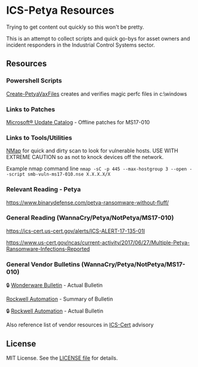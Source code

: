 ICS-Petya Resources
=================

Trying to get content out quickly so this won't be pretty.

This is an attempt to collect scripts and quick go-bys for asset owners and incident responders in the Industrial Control Systems sector.

## Resources
### Powershell Scripts
[Create-PetyaVaxFiles](/PS1/Create-PetyaVaxFiles.ps1) creates and verifies magic perfc files in c:\windows

### Links to Patches
[Microsoft® Update Catalog](https://www.catalog.update.microsoft.com/Search.aspx?q=ms17-010) - Offline patches for MS17-010

### Links to Tools/Utilities

[NMap](https://nmap.org/download.html) for quick and dirty scan to look for vulnerable hosts.  USE WITH EXTREME CAUTION so as not to knock devices off the network.  

Example nmap command line `nmap -sC -p 445 --max-hostgroup 3 --open --script smb-vuln-ms17-010.nse X.X.X.X/X`

### Relevant Reading - Petya
https://www.binarydefense.com/petya-ransomware-without-fluff/

### General Reading (WannaCry/Petya/NotPetya/MS17-010)
https://ics-cert.us-cert.gov/alerts/ICS-ALERT-17-135-01I

https://www.us-cert.gov/ncas/current-activity/2017/06/27/Multiple-Petya-Ransomware-Infections-Reported

### General Vendor Bulletins (WannaCry/Petya/NotPetya/MS17-010)
:lock: [Wonderware Bulletin](https://gcsresource.schneider-electric.com/support/securitycentral/bulletins/WW17_010_Updated_21June2017.html) - Actual Bulletin

[Rockwell Automation](http://www.rumsey.com/blog/rockwell-automation-recommended-mitigations-%E2%80%9Cwannacry%E2%80%9D-ransomware) - Summary of Bulletin

:lock: [Rockwell Automation](https://rockwellautomation.custhelp.com/app/answers/detail/a_id/1047348) - Actual Bulletin


Also reference list of vendor resources in [ICS-Cert](https://ics-cert.us-cert.gov/alerts/ICS-ALERT-17-135-01I) advisory

## License

MIT License. See the [LICENSE file](/LICENSE) for details.
